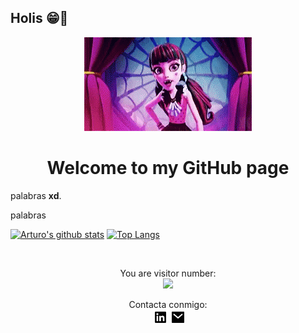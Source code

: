## Holis 😁👋

<div align="center"><img src="./images/Welcome.gif"></div>

<h1 align="center">Welcome to my GitHub page</h1>

<!--### <div><p align="center"><a href="https://starsheriff2.github.io/Portfolio/">Check my Portfolio page</a></p></div>-->

 palabras <strong>xd</strong>.

palabras


[![Arturo's github stats](https://github-readme-stats.vercel.app/api?username=isinicolle&count_private=true&show_icons=true&theme=synthwave)](https://github.com/isinicolle/github-readme-stats)
[![Top Langs](https://github-readme-stats.vercel.app/api/top-langs/?username=isinicolle&layout=compact)](https://github.com/isinicolle/github-readme-stats)

<br>

<p align="center"> 
  You are visitor number: <br>
  <img src="https://profile-counter.glitch.me/isinicolle/count.svg" />
</p>

<div align="center">Contacta conmigo: <br>
 &nbsp;<a href="https://www.linkedin.com/in/isis-zapata/"><img src="images/linkedin-box-fill.png"></a>&nbsp;<a href="mailto:<nowiki>isis.zapata.hn@gmail.com?subject="Hi"><img src="images/mail-fill.png"></a></div>

